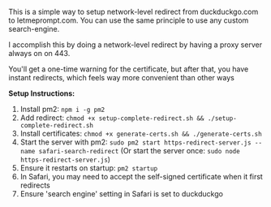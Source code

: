This is a simple way to setup network-level redirect from duckduckgo.com to letmeprompt.com. You can use the same principle to use any custom search-engine.

I accomplish this by doing a network-level redirect by having a proxy server always on on 443.

You'll get a one-time warning for the certificate, but after that, you have instant redirects, which feels way more convenient than other ways

**Setup Instructions:**

1. Install pm2: `npm i -g pm2`
2. Add redirect: `chmod +x setup-complete-redirect.sh && ./setup-complete-redirect.sh`
3. Install certificates: `chmod +x generate-certs.sh && ./generate-certs.sh`
4. Start the server with pm2: `sudo pm2 start https-redirect-server.js --name safari-search-redirect` (Or start the server once: `sudo node https-redirect-server.js`)
5. Ensure it restarts on startup: `pm2 startup`
6. In Safari, you may need to accept the self-signed certificate when it first redirects
7. Ensure 'search engine' setting in Safari is set to duckduckgo
